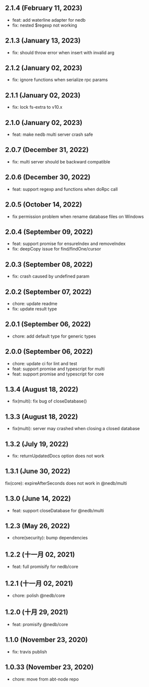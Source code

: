 ## 2.1.4 (February 11, 2023)

- feat: add waterline adapter for nedb
- fix: nested $regexp not working

## 2.1.3 (January 13, 2023)

- fix: should throw error when insert with invalid arg

## 2.1.2 (January 02, 2023)

- fix: ignore functions when serialize rpc params

## 2.1.1 (January 02, 2023)

- fix: lock fs-extra to v10.x

## 2.1.0 (January 02, 2023)

- feat: make nedb multi server crash safe

## 2.0.7 (December 31, 2022)

- fix: multi server should be backward compatible

## 2.0.6 (December 30, 2022)

- feat: support regexp and functions when doRpc call

## 2.0.5 (October 14, 2022)

- fix permission problem when rename database files on Windows

## 2.0.4 (September 09, 2022)

- feat: support promise for ensureIndex and removeIndex
- fix: deepCopy issue for find/findOne/cursor

## 2.0.3 (September 08, 2022)

- fix: crash caused by undefined param

## 2.0.2 (September 07, 2022)

- chore: update readme
- fix: update result type

## 2.0.1 (September 06, 2022)

- chore: add default type for generic types

## 2.0.0 (September 06, 2022)

- chore: update ci for lint and test
- feat: support promise and typescript for multi
- feat: support promise and typescript for core

## 1.3.4 (August 18, 2022)

- fix(multi): fix bug of closeDatabase()

## 1.3.3 (August 18, 2022)

- fix(multi): server may crashed when closing a closed database

## 1.3.2 (July 19, 2022)

- fix: returnUpdatedDocs option does not work

## 1.3.1 (June 30, 2022)

fix(core): expireAfterSeconds does not work in @nedb/multi

## 1.3.0 (June 14, 2022)

- feat: support closeDatabase for @nedb/multi

## 1.2.3 (May 26, 2022)

- chore(security): bump dependencies

## 1.2.2 (十一月 02, 2021)

- feat: full promisify for nedb/core

## 1.2.1 (十一月 02, 2021)

- chore: polish @nedb/core

## 1.2.0 (十月 29, 2021)

- feat: promisify @nedb/core

## 1.1.0 (November 23, 2020)

- fix: travis publish

## 1.0.33 (November 23, 2020)

- chore: move from abt-node repo
